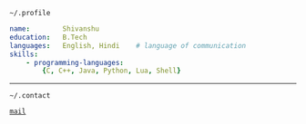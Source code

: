 `~/.profile`
```yaml
name:        Shivanshu
education:   B.Tech
languages:   English, Hindi    # language of communication
skills:
    - programming-languages: 
        {C, C++, Java, Python, Lua, Shell}
```

---

`~/.contact`

[`mail`](mailto:semwalshivanshu@gmail.com)